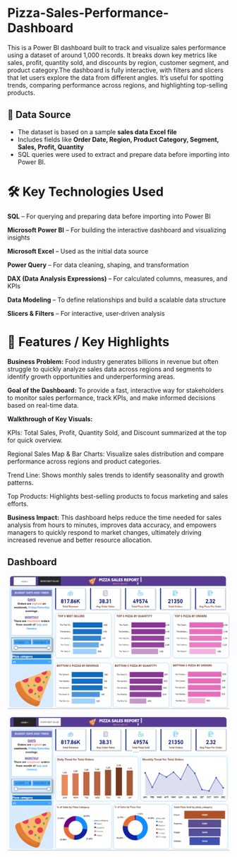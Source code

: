 # Pizza-Sales-Performance-Dashboard
This is a Power BI dashboard built to track and visualize sales performance using a dataset of around 1,000 records. It breaks down key metrics like sales, profit, quantity sold, and discounts by region, customer segment, and product category.The dashboard is fully interactive, with filters and slicers that let users explore the data from different angles. It’s useful for spotting trends, comparing performance across regions, and highlighting top-selling products.

## 📂 Data Source

- The dataset is based on a sample **sales data Excel file** 
- Includes fields like **Order Date, Region, Product Category, Segment, Sales, Profit, Quantity**   
- SQL queries were used to extract and prepare data before importing into Power BI.

# 🛠️ Key Technologies Used
**SQL** – For querying and preparing data before importing into Power BI

**Microsoft Power BI** – For building the interactive dashboard and visualizing insights

**Microsoft Excel** – Used as the initial data source

**Power Query** – For data cleaning, shaping, and transformation

**DAX (Data Analysis Expressions)** – For calculated columns, measures, and KPIs

**Data Modeling** – To define relationships and build a scalable data structure

**Slicers & Filters** – For interactive, user-driven analysis

#  🌟 Features / Key Highlights
**Business Problem:**
Food industry generates billions in revenue but often struggle to quickly analyze sales data across regions and 
segments to identify growth opportunities and underperforming areas.

**Goal of the Dashboard:**
To provide a fast, interactive way for stakeholders to monitor sales performance, track KPIs, and make informed 
decisions based on real-time data.

**Walkthrough of Key Visuals:**

KPIs: Total Sales, Profit, Quantity Sold, and Discount summarized at the top for quick overview.

Regional Sales Map & Bar Charts: Visualize sales distribution and compare performance across regions and product categories.

Trend Line: Shows monthly sales trends to identify seasonality and growth patterns.

Top Products: Highlights best-selling products to focus marketing and sales efforts.

**Business Impact:**
This dashboard helps reduce the time needed for sales analysis from hours to minutes, improves data accuracy,
 and empowers managers to quickly respond to market changes, ultimately driving increased revenue and better resource allocation.

## Dashboard
![Dashboard Preview](https://github.com/Maahii07/Pizza-Sales-Dashboard/blob/main/worst-best%20pizza%20seller%20dashboard.png)

![Dashboard Preview](https://github.com/Maahii07/Pizza-Sales-Dashboard/blob/main/Home%20page%20dashboard.png)
